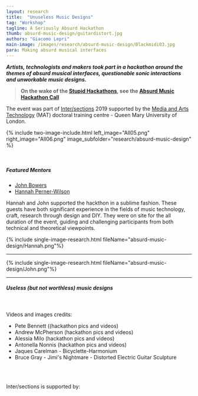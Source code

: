 ```yaml
---
layout: research
title:  "Unuseless Music Designs"
tag: "Workshop"
tagline: A Seriously Absurd Hackathon
thumb: absurd-music-design/guitardistort.jpg
authors: "Giacomo Lepri"
main-image: /images/research/absurd-music-design/Blackmidi03.jpg
para: Making absurd musical interfaces
---
```


***Artists, technologists and makers took part in a hackathon around the themes of absurd musical interfaces, questionable sonic interactions and unworkable music designs.***

>**On the wake of the [Stupid Hackathons](https://gist.github.com/cheeaun/c3fe6cbb11aef1e146a3474dccf63b87), see the [Absurd Music Hackathon Call](http://instrumentslab.org/news/events/2019/08/08/absurd-november-2019.html)**

The event was part of [Inter/sections](https://intersections.io/) 2019 supported by the [Media and Arts Technology](http://www.mat.qmul.ac.uk/) (MAT) doctoral training centre - Queen Mary University of London.

{% include two-image-include.html left_image="All05.png" right_image="All06.png" image_subfolder="research/absurd-music-design" %}

<!-- {% include three-image-include.html left_image="All05.png" middle_image="All04.png" right_image="All06.png" image_subfolder="research/absurd-music-design" %} -->

<br>

##### Featured Mentors

- [John Bowers](https://www.ncl.ac.uk/sacs/staff/profile/johnbowers.html)
- [Hannah Perner-Wilson](https://www.plusea.at)

Hannah and John supported the hackthon in a sublime fashion. These guests have both significant experience in the fields of music technology, craft, research through design and DIY. They were on site for the all duration of the event, guiding and challenging participants from both technical and theoretical viewpoints.

<!--{% include two-image-include.html left_image="John.png" right_image="Hannah.png" image_subfolder="research/absurd-music-design" %}-->

{% include single-image-research.html fileName="absurd-music-design/Hannah.png"%}
___

{% include single-image-research.html fileName="absurd-music-design/John.png"%}
___

##### Useless (but not worthless) music designs

<!-- {% include youtube.html youtube="gUy3HX3mTlA" %}

{% include youtube.html youtube="gUy3HX3mTlA" %}

{% include youtube.html youtube="gUy3HX3mTlA" %}

{% include youtube.html youtube="gUy3HX3mTlA" %}

{% include youtube.html youtube="gUy3HX3mTlA" %}

{% include youtube.html youtube="gUy3HX3mTlA" %}

{% include youtube.html youtube="gUy3HX3mTlA" %}

{% include youtube.html youtube="gUy3HX3mTlA" %}

{% include youtube.html youtube="gUy3HX3mTlA" %}

{% include youtube.html youtube="gUy3HX3mTlA" %}

{% include youtube.html youtube="gUy3HX3mTlA" %}

{% include youtube.html youtube="gUy3HX3mTlA" %}

{% include youtube.html youtube="gUy3HX3mTlA" %}

{% include youtube.html youtube="gUy3HX3mTlA" %}

{% include youtube.html youtube="gUy3HX3mTlA" %}

{% include youtube.html youtube="gUy3HX3mTlA" %}

{% include youtube.html youtube="gUy3HX3mTlA" %} -->

<br>

Videos and images credits:

- Pete Bennett ((hackathon pics and videos)
- Andrew McPherson (hackathon pics and videos)
- Alessia Milo (hackathon pics and videos)
- Antonella Nonnis (hackathon pics and videos)
- Jaques Carelman - Bicyclette-Harmonium
- Bruce Gray - Jimi's Nightmare - Distorted Electric Guitar Sculpture

<br>
<br>

Inter/sections is supported by:
